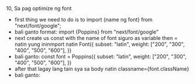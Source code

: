 10, Sa pag optimize ng font 
- first thing we need to do is to import {name ng font} from "next/font/google";
- bali ganto format: 
import {Poppins} from "next/font/google"
- next create us const with the name of font siguro as variable then = natin yung ininmport natin Font({
  subset: "latin",
  weight: ["200", "300", "400", "500", "600"],
})
- bali ganto:
const font = Poppins({
  subset: "latin",
  weight: ["200", "300", "400", "500", "600"],
})
- after that lagay lang tain sya sa body natin classname={font.className}
- bali ganto: 
<body classname={font.className}>
